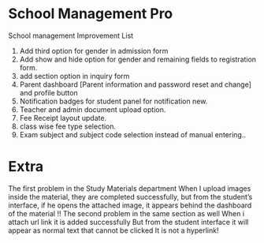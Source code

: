 # School Management Pro

School management Improvement List

1. Add third option for gender in admission form
2. Add show and hide option for gender and remaining fields to registration form.
3. add section option in inquiry form
4. Parent dashboard [Parent information and password reset and change] and profile button
5. Notification badges for student panel for notification new.
6. Teacher and admin document upload option.
7. Fee Receipt layout update.
8. class wise fee type selection.
9. Exam subject and subject code selection instead of manual entering..


# Extra 

The first problem in the Study Materials department When I upload images inside the material, they are completed successfully, but from the student’s interface, if he opens the attached image, it appears behind the dashboard of the material !!
The second problem in the same section as well When i attach url link it is added successfully But from the student interface it will appear as normal text that cannot be clicked It is not a hyperlink!
